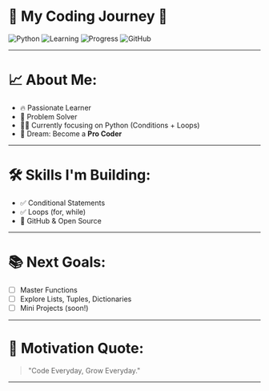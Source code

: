 # 🚀 My Coding Journey 🚀

![Python](https://img.shields.io/badge/Python-Expert-brightgreen)
![Learning](https://img.shields.io/badge/Currently%20Learning-Conditional%20Statements%20and%20Loops-blue)
![Progress](https://img.shields.io/badge/Progress-🔥%20Blazing%20Fast-orange)
![GitHub](https://img.shields.io/badge/GitHub-Active%20Contributor-lightgrey)

---

# 📈 About Me:
- 🔥 Passionate Learner
- 🧠 Problem Solver
- 👨‍💻 Currently focusing on Python (Conditions + Loops)
- 🎯 Dream: Become a **Pro Coder**

---

# 🛠️ Skills I'm Building:
- ✅ Conditional Statements
- ✅ Loops (for, while)
- 🚀 GitHub & Open Source

---

# 📚 Next Goals:
- [ ] Master Functions
- [ ] Explore Lists, Tuples, Dictionaries
- [ ] Mini Projects (soon!)

---

# 🎯 Motivation Quote:
> "Code Everyday, Grow Everyday."

---
